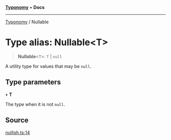 [**Typonomy**](../README.md) • **Docs**

***

[Typonomy](../globals.md) / Nullable

# Type alias: Nullable\<T\>

> **Nullable**\<`T`\>: `T` \| `null`

A utility type for values that may be `null`.

## Type parameters

• **T**

The type when it is not `null`.

## Source

[nullish.ts:14](https://github.com/softcraft-development/typonomy/blob/b0e16bd041f316a076ebba1edb1d4cf521b110ee/src/nullish.ts#L14)
